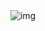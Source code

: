 <div align="center">
  <img src="https://media.giphy.com/media/pWhWtKdqwOAco/giphy.gif" hight='100' alt="img" />
</div>
